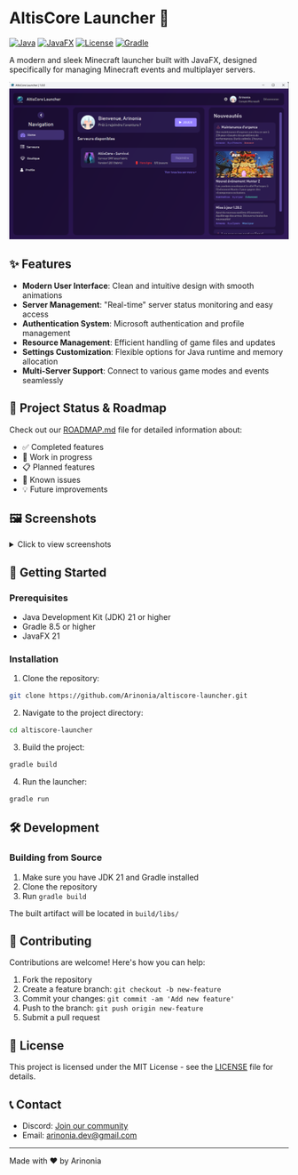 # AltisCore Launcher 🚀

[![Java](https://img.shields.io/badge/Java-21-orange.svg)](https://www.oracle.com/java/)
[![JavaFX](https://img.shields.io/badge/JavaFX-21-blue.svg)](https://openjfx.io/)
[![License](https://img.shields.io/badge/license-MIT-green.svg)](LICENSE)
[![Gradle](https://img.shields.io/badge/Gradle-8.5-02303A.svg?style=flat&logo=Gradle&logoColor=white)](https://gradle.org)

A modern and sleek Minecraft launcher built with JavaFX, designed specifically for managing Minecraft events and multiplayer servers.

![Launcher Screenshot](screenshots/home.png)

## ✨ Features

- **Modern User Interface**: Clean and intuitive design with smooth animations
- **Server Management**: "Real-time" server status monitoring and easy access
- **Authentication System**: Microsoft authentication and profile management
- **Resource Management**: Efficient handling of game files and updates
- **Settings Customization**: Flexible options for Java runtime and memory allocation
- **Multi-Server Support**: Connect to various game modes and events seamlessly

## 📝 Project Status & Roadmap

Check out our [ROADMAP.md](ROADMAP.md) file for detailed information about:
- ✅ Completed features
- 🚧 Work in progress
- 📋 Planned features
- 🐛 Known issues
- 💡 Future improvements



## 🖼️ Screenshots

<details>
<summary>Click to view screenshots</summary>

### Loading Screen
![Loading Screen](screenshots/loading.png)

### Home Panel
![Home Panel](screenshots/home.png)
![Shop Panel](screenshots/shop.png)
![Profile Panel](screenshots/profile.png)
![Create Profile Panel](screenshots/create_profile.png)

### Settings Panel

#### Account Settings
![Settings Account Panel](screenshots/settings_account.png)
#### Launcher Settings
![Settings Launcher Panel](screenshots/settings_launcher.png)

</details>

## 🚀 Getting Started

### Prerequisites

- Java Development Kit (JDK) 21 or higher
- Gradle 8.5 or higher
- JavaFX 21

### Installation

1. Clone the repository:
```bash
git clone https://github.com/Arinonia/altiscore-launcher.git
```

2. Navigate to the project directory:
```bash
cd altiscore-launcher
```

3. Build the project:
```bash
gradle build
```

4. Run the launcher:
```bash
gradle run
```

## 🛠️ Development

### Building from Source

1. Make sure you have JDK 21 and Gradle installed
2. Clone the repository
3. Run `gradle build`

The built artifact will be located in `build/libs/`

## 🤝 Contributing

Contributions are welcome! Here's how you can help:

1. Fork the repository
2. Create a feature branch: `git checkout -b new-feature`
3. Commit your changes: `git commit -am 'Add new feature'`
4. Push to the branch: `git push origin new-feature`
5. Submit a pull request

## 📝 License

This project is licensed under the MIT License - see the [LICENSE](LICENSE.md) file for details.

## 📞 Contact

- Discord: [Join our community](https://discord.gg/Xut47pGAXC)
- Email: arinonia.dev@gmail.com

---
Made with ❤️ by Arinonia